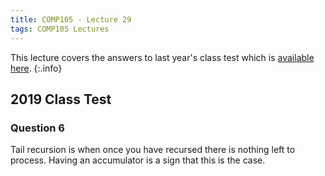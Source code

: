 ```yaml
---
title: COMP105 - Lecture 29
tags: COMP105 Lectures
---
```


This lecture covers the answers to last year's class test which is [available here]({{site.baseurl}}/assets/comp105/lectures/2021-01-04-1.pdf).
{:.info}

## 2019 Class Test

### Question 6

Tail recursion is when once you have recursed there is nothing left to process. Having an accumulator is a sign that this is the case.

